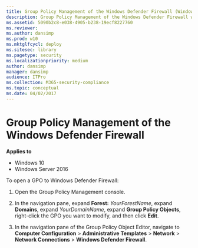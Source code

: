 ```yaml
---
title: Group Policy Management of the Windows Defender Firewall (Windows 10)
description: Group Policy Management of the Windows Defender Firewall with Advanced Security
ms.assetid: 5090b2c8-e038-4905-b238-19ecf8227760
ms.reviewer: 
ms.author: dansimp
ms.prod: w10
ms.mktglfcycl: deploy
ms.sitesec: library
ms.pagetype: security
ms.localizationpriority: medium
author: dansimp
manager: dansimp
audience: ITPro
ms.collection: M365-security-compliance
ms.topic: conceptual
ms.date: 04/02/2017
---
```


# Group Policy Management of the Windows Defender Firewall

**Applies to**
-   Windows 10
-   Windows Server 2016

To open a GPO to Windows Defender Firewall:

1.  Open the Group Policy Management console.

2.  In the navigation pane, expand **Forest:** *YourForestName*, expand **Domains**, expand *YourDomainName*, expand **Group Policy Objects**, right-click the GPO you want to modify, and then click **Edit**.

3.  In the navigation pane of the Group Policy Object Editor, navigate to **Computer Configuration** > **Administrative Templates** > **Network** > **Network Connections** > **Windows Defender Firewall**.

